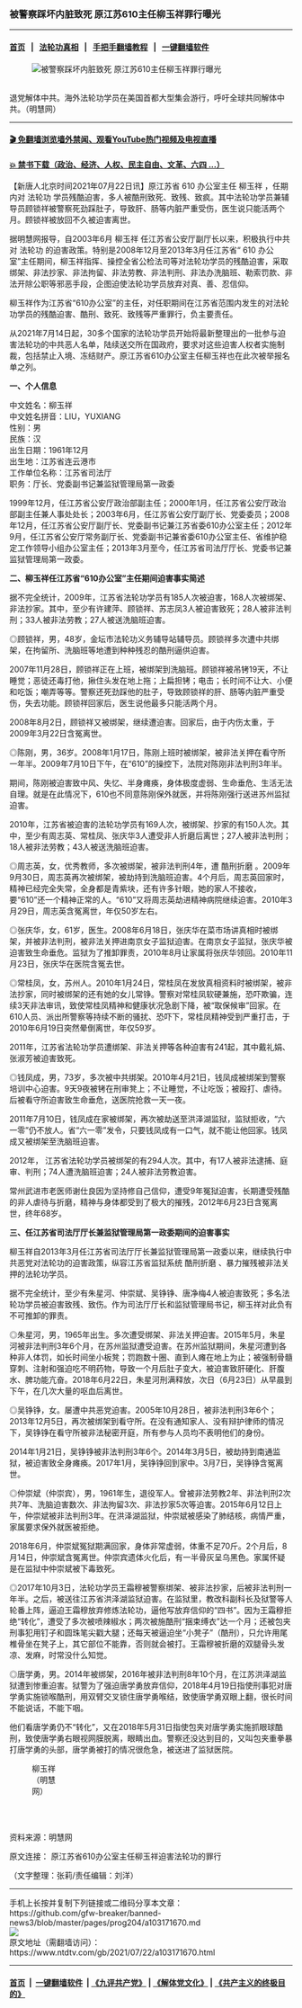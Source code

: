 ### 被警察踩坏内脏致死 原江苏610主任柳玉祥罪行曝光
------------------------

#### [首页](https://github.com/gfw-breaker/banned-news3/blob/master/README.md) &nbsp;&nbsp;|&nbsp;&nbsp; [法轮功真相](https://github.com/begood0513/basic/blob/master/README.md)  &nbsp;&nbsp;|&nbsp;&nbsp; [手把手翻墙教程](https://github.com/gfw-breaker/guides/wiki)  &nbsp;&nbsp;|&nbsp;&nbsp; [一键翻墙软件](https://github.com/gfw-breaker/nogfw/blob/master/README.md)  



<div><div class="featured_image">
 <figure>
  <img alt="被警察踩坏内脏致死 原江苏610主任柳玉祥罪行曝光" src="https://i.ntdtv.com/assets/uploads/2021/07/2021-07-01_143834-1-800x450.jpg"/>
 </figure><br/>
 <span class="caption">
  退党解体中共。海外法轮功学员在美国首都大型集会游行，呼吁全球共同解体中共。（明慧网）
 </span>
</div>
</div><hr/>

#### [ 🎬  免翻墙浏览墙外禁闻、观看YouTube热门视频及电视直播](https://github.com/gfw-breaker/HelloWorld)

#### [ 💥  禁书下载（政治、经济、人权、民主自由、文革、六四 ...）](https://github.com/gfw-breaker/books/blob/master/README.md)

<div><div class="post_content" itemprop="articleBody">
 <p>
  【新唐人北京时间2021年07月22日讯】原江苏省
  <ok href="https://www.ntdtv.com/gb/610.htm">
   610
  </ok>
  办公室主任
  <ok href="https://www.ntdtv.com/gb/柳玉祥.htm">
   柳玉祥
  </ok>
  ，任期内对
  <ok href="https://www.ntdtv.com/gb/法轮功.htm">
   法轮功
  </ok>
  学员残酷迫害，多人被酷刑致死、致残、致疯。其中法轮功学员兼辅导员顾锁祥被警察死劲踩肚子，导致肝、肠等内脏严重受伤，医生说只能活两个月。顾锁祥被放回不久被迫害离世。
 </p>
 <p>
  据明慧网报导，自2003年6月
  <ok href="https://www.ntdtv.com/gb/柳玉祥.htm">
   柳玉祥
  </ok>
  任江苏省公安厅副厅长以来，积极执行中共对
  <ok href="https://www.ntdtv.com/gb/法轮功.htm">
   法轮功
  </ok>
  的迫害政策。特别是2008年12月至2013年3月任江苏省“
  <ok href="https://www.ntdtv.com/gb/610.htm">
   610
  </ok>
  办公室”主任期间，柳玉祥指挥、操控全省公检法司等对法轮功学员的残酷迫害，采取绑架、非法抄家、非法拘留、非法劳教、非法判刑、非法办洗脑班、勒索罚款、非法开除公职等邪恶手段，企图迫使法轮功学员放弃对真、善、忍信仰。
 </p>
 <p>
  柳玉祥作为江苏省“610办公室”的主任，对任职期间在江苏省范围内发生的对法轮功学员的残酷迫害、酷刑、致死、致残等严重罪行，负主要责任。
 </p>
 <p>
  从2021年7月14日起，30多个国家的法轮功学员开始将最新整理出的一批参与迫害法轮功的中共恶人名单，陆续送交所在国政府，要求对这些迫害人权者实施制裁，包括禁止入境、冻结财产。原江苏省610办公室主任柳玉祥也在此次被举报名单之列。
 </p>
 <p>
  <strong>
   一、个人信息
  </strong>
 </p>
 <p>
  中文姓名：柳玉祥
  <br/>
  中文姓名拼音：LIU，YUXIANG
  <br/>
  性别：男
  <br/>
  民族：汉
  <br/>
  出生日期：1961年12月
  <br/>
  出生地：江苏省连云港市
  <br/>
  工作单位名称：江苏省司法厅
  <br/>
  职务：厅长、党委副书记兼监狱管理局第一政委
 </p>
 <p>
  1999年12月，任江苏省公安厅政治部副主任；2000年1月，任江苏省公安厅政治部副主任兼人事处处长；2003年6月，任江苏省公安厅副厅长、党委委员；2008年12月，任江苏省公安厅副厅长、党委副书记兼江苏省委610办公室主任；2012年9月，任江苏省公安厅常务副厅长、党委副书记兼省委610办公室主任、省维护稳定工作领导小组办公室主任；2013年3月至今，任江苏省司法厅厅长、党委书记兼监狱管理局第一政委。
 </p>
 <p>
  <strong>
   二、柳玉祥任江苏省“610办公室”主任期间迫害事实简述
  </strong>
 </p>
 <p>
  据不完全统计，2009年，江苏省法轮功学员有185人次被迫害，168人次被绑架、非法抄家。其中，至少有许建萍、顾锁祥、苏志凤3人被迫害致死；28人被非法判刑；33人被非法劳教；27人被送洗脑班迫害。
 </p>
 <p>
  ◎顾锁祥，男，48岁，金坛市法轮功义务辅导站辅导员。顾锁祥多次遭中共绑架，在拘留所、洗脑班等地遭到种种残忍的酷刑逼供迫害。
 </p>
 <p>
  2007年11月28日，顾锁祥正在上班，被绑架到洗脑班。顾锁祥被吊铐19天，不让睡觉；恶徒还毒打他，揪住头发在地上拖；上扁担铐；电击；长时间不让大、小便和吃饭；嘲弄等等。警察还死劲踩他的肚子，导致顾锁祥的肝、肠等内脏严重受伤，失去功能。顾锁祥回家后，医生说他最多只能活两个月。
 </p>
 <p>
  2008年8月2日，顾锁祥又被绑架，继续遭迫害。回家后，由于内伤太重，于2009年3月22日含冤离世。
 </p>
 <p>
  ◎陈刚，男，36岁。2008年1月17日，陈刚上班时被绑架，被非法关押在看守所一年半。2009年7月10日下午，在“610”的操控下，法院对陈刚非法判刑3年半。
 </p>
 <p>
  期间，陈刚被迫害致中风、失忆、半身瘫痪，身体极度虚弱、生命垂危、生活无法自理。就是在此情况下，610也不同意陈刚保外就医，并将陈刚强行送进苏州监狱迫害。
 </p>
 <p>
  2010年，江苏省被迫害的法轮功学员有169人次，被绑架、抄家的有150人次。其中，至少有周志英、常桂凤、张庆华3人遭受非人折磨后离世；27人被非法判刑；18人被非法劳教；43人被送洗脑班迫害。
 </p>
 <p>
  ◎周志英，女，优秀教师，多次被绑架，被非法判刑4年，遭
  <ok href="https://www.ntdtv.com/gb/酷刑折磨.htm">
   酷刑折磨
  </ok>
  。2009年9月30日，周志英再次被绑架，被劫持到洗脑班迫害。4个月后，周志英回家时，精神已经完全失常，全身都是青紫块，还有许多针眼，她的家人不接收，要“610”还一个精神正常的人。“610”又将周志英劫进精神病院继续迫害。2010年3月29日，周志英含冤离世，年仅50岁左右。
 </p>
 <p>
  ◎张庆华，女，61岁，医生。2008年6月18日，张庆华在菜市场讲真相时被绑架，并被非法判刑，被非法关押进南京女子监狱迫害。在南京女子监狱，张庆华被迫害致生命垂危。监狱为了推卸罪责，2010年8月让家属将张庆华领回。2010年11月23日，张庆华在医院含冤去世。
 </p>
 <p>
  ◎常桂凤，女，苏州人。2010年1月24日，常桂凤在发放真相资料时被绑架，被非法抄家，同时被绑架的还有她的女儿常铮。警察对常桂凤软硬兼施，恐吓欺骗，连续3天非法审讯，致使常桂凤精神和健康状况急剧下降，被“取保候审”回家。在610人员、派出所警察等持续不断的骚扰、恐吓下，常桂凤精神受到严重打击，于2010年6月19日突然晕倒离世，年仅59岁。
 </p>
 <p>
  2011年，江苏省法轮功学员遭绑架、非法关押等各种迫害有241起，其中戴礼娟、张淑芳被迫害致死。
 </p>
 <p>
  ◎钱凤成，男，73岁，多次被中共绑架。2010年4月21日，钱凤成被绑架到警察培训中心迫害。9天9夜被铐在刑审凳上；不让睡觉，不让吃饭；被殴打、虐待。后被看守所迫害致生命垂危，送医院抢救一天一夜。
 </p>
 <p>
  2011年7月10日，钱凤成在家被绑架，再次被劫送至洪泽湖监狱，监狱拒收，“六一零”仍不放人。省“六一零”发令，只要钱凤成有一口气，就不能让他回家。钱凤成又被绑架至洗脑班迫害。
 </p>
 <p>
  2012年， 江苏省法轮功学员被绑架的有294人次。其中，有17人被非法逮捕、庭审、判刑；74人遭洗脑班迫害；24人被非法劳教迫害。
 </p>
 <p>
  常州武进市老医师谢仕良因为坚持修自己信仰，遭受9年冤狱迫害，长期遭受残酷的非人虐待与折磨，精神与身体都受到了极大的摧残，2012年6月23日含冤离世，终年68岁。
 </p>
 <p>
  <strong>
   三、任江苏省司法厅厅长兼监狱管理局第一政委期间的迫害事实
  </strong>
 </p>
 <p>
  柳玉祥自2013年3月任江苏省司法厅厅长兼监狱管理局第一政委以来，继续执行中共恶党对法轮功的迫害政策，纵容江苏省监狱系统
  <ok href="https://www.ntdtv.com/gb/酷刑折磨.htm">
   酷刑折磨
  </ok>
  、暴力摧残被非法关押的法轮功学员。
 </p>
 <p>
  据不完全统计，至少有朱星河、仲崇斌、吴铮铮、唐净梅4人被迫害致死；多名法轮功学员被迫害致残、致伤。作为司法厅厅长和监狱管理局书记，柳玉祥对此负有不可推卸的罪责。
 </p>
 <p>
  ◎朱星河，男，1965年出生。多次遭受绑架、非法关押迫害。2015年5月，朱星河被非法判刑3年6个月，在苏州监狱遭受迫害。在苏州监狱期间，朱星河遭到各种非人体罚，如长时间坐小板凳；罚跑数十圈、直到人瘫在地上为止；被强制骨髓穿刺、注射和强迫吃不明药物，导致一个月后肚子变大，被迫害致肝硬化、肝腹水、脾功能亢奋。2018年6月22日，朱星河刑满释放，次日（6月23日）从早晨到下午，在几次大量的呕血后离世。
 </p>
 <p>
  ◎吴铮铮，女。屡遭中共恶党迫害。2005年10月28日，被非法判刑3年6个；2013年12月5日，再次被绑架到看守所。在没有通知家人、没有辩护律师的情况下，吴铮铮在看守所被非法秘密开庭，所有参与人员均不表明他们的身份。
 </p>
 <p>
  2014年1月21日，吴铮铮被非法判刑3年6个。2014年3月5日，被劫持到南通监狱，被迫害致全身瘫痪。2017年1月，吴铮铮回到家中。3月7日，吴铮铮含冤离世。
 </p>
 <p>
  ◎仲崇斌（仲崇宾），男，1961年生，退役军人。曾被非法劳教2年、非法判刑2次共7年、洗脑迫害数次、非法拘留3次、非法抄家5次等迫害。2015年6月12日上午，仲崇斌被非法判刑3年。在洪泽湖监狱，仲崇斌被感染了肺结核，病情严重，家属要求保外就医被拒绝。
 </p>
 <p>
  2018年6月，仲崇斌冤狱期满回家，身体非常虚弱，体重不足70斤。2个月后，8月14日，仲崇斌含冤离世。仲崇宾遗体火化后，有一半骨灰呈乌黑色。家属怀疑是在监狱中仲崇斌被下毒致死。
 </p>
 <p>
  ◎2017年10月3日，法轮功学员王霜穆被警察绑架、被非法抄家，后被非法判刑一年半。之后，被送往江苏省洪泽湖监狱迫害。在监狱里，教改科副科长及狱警等人轮番上阵，逼迫王霜穆放弃修炼法轮功，逼他写放弃信仰的“四书”。因为王霜穆拒绝“转化”，遭受了多次被喷辣椒水；两次被施酷刑“捆束缚衣”达一个月；还被包夹刑事犯用钉子和圆珠笔尖戳大腿；还每天被逼迫坐“小凳子”（酷刑），只允许用尾椎骨坐在凳子上，其它部位不能靠，否则就会被打。王霜穆被折磨的双腿骨头发凉、发麻，时常没什么知觉。
 </p>
 <p>
  ◎唐学勇，男。2014年被绑架，2016年被非法判刑8年10个月，在江苏洪泽湖监狱遭到惨重迫害。狱警为了强迫唐学勇放弃信仰，2018年4月19日指使刑事犯对唐学勇实施锁喉酷刑，用双臂交叉锁住唐学勇喉结，致使唐学勇双眼上翻，很长时间不能说话，不能下咽。
 </p>
 <p>
  他们看唐学勇仍不“转化”，又在2018年5月31日指使包夹对唐学勇实施抓眼球酷刑，致使唐学勇右眼视网膜脱离，眼睛出血。警察还没达到目的，又叫包夹重拳暴打唐学勇的头部，唐学勇被打的情况很危急，被送进了监狱医院。
 </p>
 <figure class="wp-caption alignnone" id="attachment_103171671" style="width: 60px">
  <img alt="" class="size-full wp-image-103171671" src="https://i.ntdtv.com/assets/uploads/2021/07/2021-07-22_164615.jpg">
   <br/><figcaption class="wp-caption-text">
    柳玉祥（明慧网）
   </figcaption><br/>
  </img>
 </figure><br/>
 <p>
  资料来源：明慧网
 </p>
 <p>
  原文连接：
  <ok href="https://big5.minghui.org/mh/articles/2021/7/22/%E5%8E%9F%E6%B1%9F%E8%98%87%E7%9C%81610%E8%BE%A6%E5%85%AC%E5%AE%A4%E4%B8%BB%E4%BB%BB%E6%9F%B3%E7%8E%89%E7%A5%A5%E8%BF%AB%E5%AE%B3%E6%B3%95%E8%BC%AA%E5%8A%9F%E7%9A%84%E7%BD%AA%E8%A1%8C-428467.html">
   原江苏省610办公室主任柳玉祥迫害法轮功的罪行
  </ok>
 </p>
 <p>
  （文字整理：张莉/责任编辑：刘洋）
 </p>
 <div class="single_ad">
 </div>
</div>
</div>
<hr/>
手机上长按并复制下列链接或二维码分享本文章：<br/>
https://github.com/gfw-breaker/banned-news3/blob/master/pages/prog204/a103171670.md <br/>
<a href='https://github.com/gfw-breaker/banned-news3/blob/master/pages/prog204/a103171670.md'><img src='https://github.com/gfw-breaker/banned-news3/blob/master/pages/prog204/a103171670.md.png'/></a> <br/>
原文地址（需翻墙访问）：https://www.ntdtv.com/gb/2021/07/22/a103171670.html


------------------------
#### [首页](https://github.com/gfw-breaker/banned-news3/blob/master/README.md) &nbsp;|&nbsp; [一键翻墙软件](https://github.com/gfw-breaker/nogfw/blob/master/README.md) &nbsp;| [《九评共产党》](https://github.com/gfw-breaker/9ping.md/blob/master/README.md#九评之一评共产党是什么) | [《解体党文化》](https://github.com/gfw-breaker/jtdwh.md/blob/master/README.md) | [《共产主义的终极目的》](https://github.com/gfw-breaker/gczydzjmd.md/blob/master/README.md)


<img src='http://gfw-breaker.win/banned-news3/pages/prog204/a103171670.md' width='0px' height='0px'/>